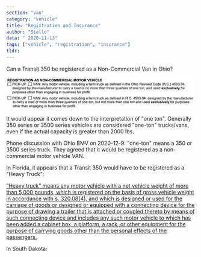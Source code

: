 ```yaml
---
section: "van"
category: "vehicle"
title: "Registration and Insurance"
author: "Stello"
data: " 2020-11-13"
tags: ["vehicle", "registration", "insurance"]
tldr:
---
```




Can a Transit 350 be registered as a Non-Commercial Van in Ohio? 

[![](ohio-non-commercial-critiera.png)](OH_affidavit_for_registration.pdf)

It would appear it comes down to the interpretation of "one ton".  Generally 350 series or 3500 series vehicles are considered "one-ton" trucks/vans, even if the actual capacity is greater than 2000 lbs.

Phone discussion with Ohio BMV on 2020-12-9: "one-ton" means a 350 or 3500 series truck.  They agreed that it would be registered as a non-commercial motor vehicle VAN.

In Florida, it appears that a Transit 350 would have to be registered as a "Heavy Truck":

[“Heavy truck” means any motor vehicle with a net vehicle weight of more than 5,000 pounds, which is registered on the basis of gross vehicle weight in accordance with s. 320.08(4), and which is designed or used for the carriage of goods or designed or equipped with a connecting device for the purpose of drawing a trailer that is attached or coupled thereto by means of such connecting device and includes any such motor vehicle to which has been added a cabinet box, a platform, a rack, or other equipment for the purpose of carrying goods other than the personal effects of the passengers.](https://www.flsenate.gov/Laws/Statutes/2020/0320.01)

In South Dakota:

